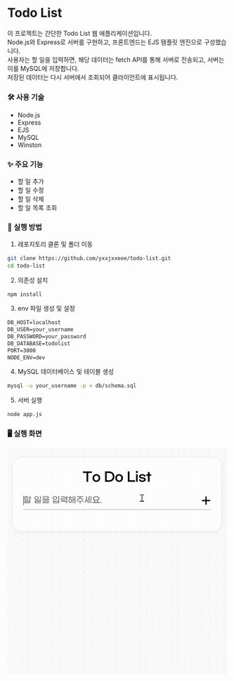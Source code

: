 # Todo List
이 프로젝트는 간단한 Todo List 웹 애플리케이션입니다.<br />
Node.js와 Express로 서버를 구현하고, 프론트엔드는 EJS 템플릿 엔진으로 구성했습니다.<br />
사용자는 할 일을 입력하면, 해당 데이터는 fetch API를 통해 서버로 전송되고, 서버는 이를 MySQL에 저장합니다.<br />
저장된 데이터는 다시 서버에서 조회되어 클라이언트에 표시됩니다.

### 🛠️ 사용 기술
- Node.js
- Express
- EJS
- MySQL
- Winston

### ✨ 주요 기능
- 할 일 추가
- 할 일 수정
- 할 일 삭제
- 할 일 목록 조회

### 🚀 실행 방법
1. 레포지토리 클론 및 폴더 이동
```bash
git clone https://github.com/yxxjxxeee/todo-list.git
cd todo-list
```
2. 의존성 설치
```bash
npm install
```
3. env 파일 생성 및 설정
```env
DB_HOST=localhost
DB_USER=your_username
DB_PASSWORD=your_password
DB_DATABASE=todolist
PORT=3000
NODE_ENV=dev
```
4. MySQL 데이터베이스 및 테이블 생성
```bash
mysql -u your_username -p < db/schema.sql
```
5. 서버 실행
```bash
node app.js
```

### 🖥️ 실행 화면
<img src="./img/test.gif" alt="test-page" width="500" />